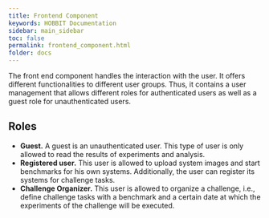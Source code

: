 ```yaml
---
title: Frontend Component
keywords: HOBBIT Documentation
sidebar: main_sidebar
toc: false
permalink: frontend_component.html
folder: docs
---
```


The front end component handles the interaction with the user.
It offers different functionalities to different user groups.
Thus, it contains a user management that allows different roles for authenticated users as well as a guest role for unauthenticated users.

## Roles

* **Guest.** A guest is an unauthenticated user. This type of user is only allowed to read the results of experiments and analysis.
* **Registered user.** This user is allowed to upload system images and start benchmarks for his own systems. 
Additionally, the user can register its systems for challenge tasks.
* **Challenge Organizer.** This user is allowed to organize a challenge, i.e., define challenge tasks with a benchmark and a certain date at which the experiments of the challenge will be executed.
